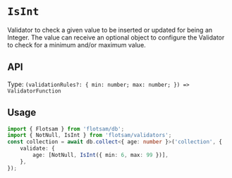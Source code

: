 <!-- @format -->

# `IsInt`

Validator to check a given value to be inserted or updated for being an Integer. The value can receive
an optional object to configure the Validator to check for a minimum and/or maximum value.

## API

Type: `(validationRules?: { min: number; max: number; }) => ValidatorFunction`

## Usage

```ts
import { Flotsam } from 'flotsam/db';
import { NotNull, IsInt } from 'flotsam/validators';
const collection = await db.collect<{ age: number }>('collection', {
    validate: {
        age: [NotNull, IsInt({ min: 6, max: 99 })],
    },
});
```

